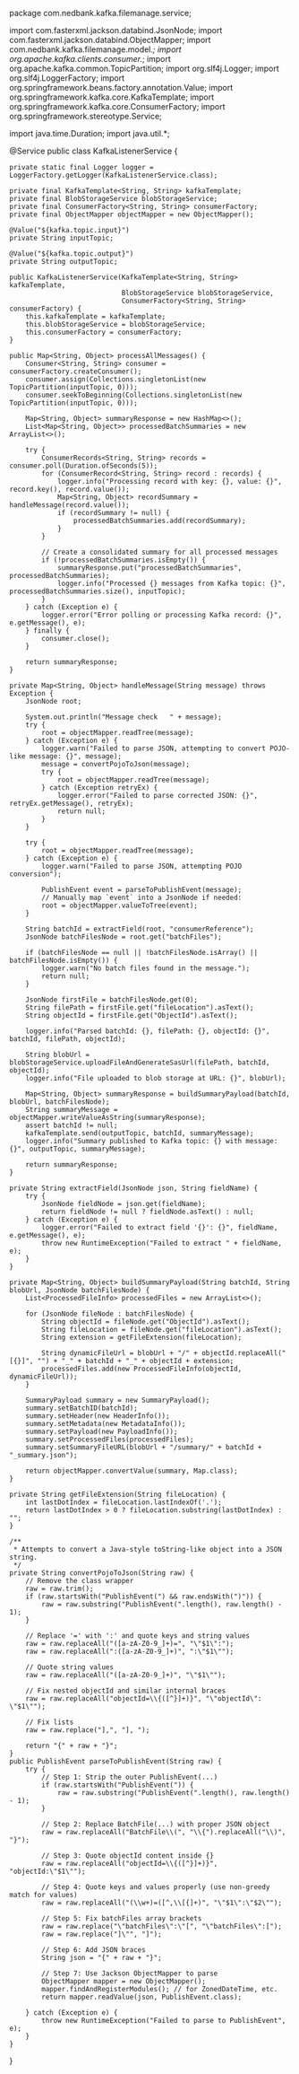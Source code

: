 package com.nedbank.kafka.filemanage.service;

import com.fasterxml.jackson.databind.JsonNode;
import com.fasterxml.jackson.databind.ObjectMapper;
import com.nedbank.kafka.filemanage.model.*;
import org.apache.kafka.clients.consumer.*;
import org.apache.kafka.common.TopicPartition;
import org.slf4j.Logger;
import org.slf4j.LoggerFactory;
import org.springframework.beans.factory.annotation.Value;
import org.springframework.kafka.core.KafkaTemplate;
import org.springframework.kafka.core.ConsumerFactory;
import org.springframework.stereotype.Service;

import java.time.Duration;
import java.util.*;

@Service
public class KafkaListenerService {

    private static final Logger logger = LoggerFactory.getLogger(KafkaListenerService.class);

    private final KafkaTemplate<String, String> kafkaTemplate;
    private final BlobStorageService blobStorageService;
    private final ConsumerFactory<String, String> consumerFactory;
    private final ObjectMapper objectMapper = new ObjectMapper();

    @Value("${kafka.topic.input}")
    private String inputTopic;

    @Value("${kafka.topic.output}")
    private String outputTopic;

    public KafkaListenerService(KafkaTemplate<String, String> kafkaTemplate,
                                BlobStorageService blobStorageService,
                                ConsumerFactory<String, String> consumerFactory) {
        this.kafkaTemplate = kafkaTemplate;
        this.blobStorageService = blobStorageService;
        this.consumerFactory = consumerFactory;
    }

    public Map<String, Object> processAllMessages() {
        Consumer<String, String> consumer = consumerFactory.createConsumer();
        consumer.assign(Collections.singletonList(new TopicPartition(inputTopic, 0)));
        consumer.seekToBeginning(Collections.singletonList(new TopicPartition(inputTopic, 0)));

        Map<String, Object> summaryResponse = new HashMap<>();
        List<Map<String, Object>> processedBatchSummaries = new ArrayList<>();

        try {
            ConsumerRecords<String, String> records = consumer.poll(Duration.ofSeconds(5));
            for (ConsumerRecord<String, String> record : records) {
                logger.info("Processing record with key: {}, value: {}", record.key(), record.value());
                Map<String, Object> recordSummary = handleMessage(record.value());
                if (recordSummary != null) {
                    processedBatchSummaries.add(recordSummary);
                }
            }

            // Create a consolidated summary for all processed messages
            if (!processedBatchSummaries.isEmpty()) {
                summaryResponse.put("processedBatchSummaries", processedBatchSummaries);
                logger.info("Processed {} messages from Kafka topic: {}", processedBatchSummaries.size(), inputTopic);
            }
        } catch (Exception e) {
            logger.error("Error polling or processing Kafka record: {}", e.getMessage(), e);
        } finally {
            consumer.close();
        }

        return summaryResponse;
    }

    private Map<String, Object> handleMessage(String message) throws Exception {
        JsonNode root;

        System.out.println("Message check   " + message);
        try {
            root = objectMapper.readTree(message);
        } catch (Exception e) {
            logger.warn("Failed to parse JSON, attempting to convert POJO-like message: {}", message);
            message = convertPojoToJson(message);
            try {
                root = objectMapper.readTree(message);
            } catch (Exception retryEx) {
                logger.error("Failed to parse corrected JSON: {}", retryEx.getMessage(), retryEx);
                return null;
            }
        }

        try {
            root = objectMapper.readTree(message);
        } catch (Exception e) {
            logger.warn("Failed to parse JSON, attempting POJO conversion");

            PublishEvent event = parseToPublishEvent(message);
            // Manually map `event` into a JsonNode if needed:
            root = objectMapper.valueToTree(event);
        }

        String batchId = extractField(root, "consumerReference");
        JsonNode batchFilesNode = root.get("batchFiles");

        if (batchFilesNode == null || !batchFilesNode.isArray() || batchFilesNode.isEmpty()) {
            logger.warn("No batch files found in the message.");
            return null;
        }

        JsonNode firstFile = batchFilesNode.get(0);
        String filePath = firstFile.get("fileLocation").asText();
        String objectId = firstFile.get("ObjectId").asText();

        logger.info("Parsed batchId: {}, filePath: {}, objectId: {}", batchId, filePath, objectId);

        String blobUrl = blobStorageService.uploadFileAndGenerateSasUrl(filePath, batchId, objectId);
        logger.info("File uploaded to blob storage at URL: {}", blobUrl);

        Map<String, Object> summaryResponse = buildSummaryPayload(batchId, blobUrl, batchFilesNode);
        String summaryMessage = objectMapper.writeValueAsString(summaryResponse);
        assert batchId != null;
        kafkaTemplate.send(outputTopic, batchId, summaryMessage);
        logger.info("Summary published to Kafka topic: {} with message: {}", outputTopic, summaryMessage);

        return summaryResponse;
    }

    private String extractField(JsonNode json, String fieldName) {
        try {
            JsonNode fieldNode = json.get(fieldName);
            return fieldNode != null ? fieldNode.asText() : null;
        } catch (Exception e) {
            logger.error("Failed to extract field '{}': {}", fieldName, e.getMessage(), e);
            throw new RuntimeException("Failed to extract " + fieldName, e);
        }
    }

    private Map<String, Object> buildSummaryPayload(String batchId, String blobUrl, JsonNode batchFilesNode) {
        List<ProcessedFileInfo> processedFiles = new ArrayList<>();

        for (JsonNode fileNode : batchFilesNode) {
            String objectId = fileNode.get("ObjectId").asText();
            String fileLocation = fileNode.get("fileLocation").asText();
            String extension = getFileExtension(fileLocation);

            String dynamicFileUrl = blobUrl + "/" + objectId.replaceAll("[{}]", "") + "_" + batchId + "_" + objectId + extension;
            processedFiles.add(new ProcessedFileInfo(objectId, dynamicFileUrl));
        }

        SummaryPayload summary = new SummaryPayload();
        summary.setBatchID(batchId);
        summary.setHeader(new HeaderInfo());
        summary.setMetadata(new MetadataInfo());
        summary.setPayload(new PayloadInfo());
        summary.setProcessedFiles(processedFiles);
        summary.setSummaryFileURL(blobUrl + "/summary/" + batchId + "_summary.json");

        return objectMapper.convertValue(summary, Map.class);
    }

    private String getFileExtension(String fileLocation) {
        int lastDotIndex = fileLocation.lastIndexOf('.');
        return lastDotIndex > 0 ? fileLocation.substring(lastDotIndex) : "";
    }

    /**
     * Attempts to convert a Java-style toString-like object into a JSON string.
     */
    private String convertPojoToJson(String raw) {
        // Remove the class wrapper
        raw = raw.trim();
        if (raw.startsWith("PublishEvent(") && raw.endsWith(")")) {
            raw = raw.substring("PublishEvent(".length(), raw.length() - 1);
        }

        // Replace '=' with ':' and quote keys and string values
        raw = raw.replaceAll("([a-zA-Z0-9_]+)=", "\"$1\":");
        raw = raw.replaceAll(":([a-zA-Z0-9_]+)", ":\"$1\"");

        // Quote string values
        raw = raw.replaceAll("([a-zA-Z0-9_]+)", "\"$1\"");

        // Fix nested objectId and similar internal braces
        raw = raw.replaceAll("objectId=\\{([^}]+)}", "\"objectId\": \"$1\"");

        // Fix lists
        raw = raw.replace("],", "], ");

        return "{" + raw + "}";
    }
    public PublishEvent parseToPublishEvent(String raw) {
        try {
            // Step 1: Strip the outer PublishEvent(...)
            if (raw.startsWith("PublishEvent(")) {
                raw = raw.substring("PublishEvent(".length(), raw.length() - 1);
            }

            // Step 2: Replace BatchFile(...) with proper JSON object
            raw = raw.replaceAll("BatchFile\\(", "\\{").replaceAll("\\)", "}");

            // Step 3: Quote objectId content inside {}
            raw = raw.replaceAll("objectId=\\{([^}]+)}", "objectId:\"$1\"");

            // Step 4: Quote keys and values properly (use non-greedy match for values)
            raw = raw.replaceAll("(\\w+)=([^,\\[{]+)", "\"$1\":\"$2\"");

            // Step 5: Fix batchFiles array brackets
            raw = raw.replace("\"batchFiles\":\"[", "\"batchFiles\":[");
            raw = raw.replace("]\"", "]");

            // Step 6: Add JSON braces
            String json = "{" + raw + "}";

            // Step 7: Use Jackson ObjectMapper to parse
            ObjectMapper mapper = new ObjectMapper();
            mapper.findAndRegisterModules(); // for ZonedDateTime, etc.
            return mapper.readValue(json, PublishEvent.class);

        } catch (Exception e) {
            throw new RuntimeException("Failed to parse to PublishEvent", e);
        }
    }
}
